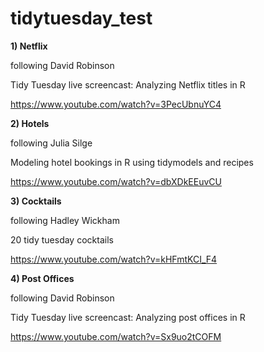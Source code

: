 # tidytuesday_test

**1) Netflix**

following David Robinson

Tidy Tuesday live screencast: Analyzing Netflix titles in R

https://www.youtube.com/watch?v=3PecUbnuYC4


**2) Hotels**

following Julia Silge

Modeling hotel bookings in R using tidymodels and recipes

https://www.youtube.com/watch?v=dbXDkEEuvCU


**3) Cocktails**

following Hadley Wickham

20 tidy tuesday cocktails

https://www.youtube.com/watch?v=kHFmtKCI_F4


**4) Post Offices**

following David Robinson

Tidy Tuesday live screencast: Analyzing post offices in R

https://www.youtube.com/watch?v=Sx9uo2tCOFM
